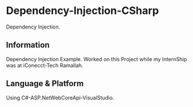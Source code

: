 # Dependency-Injection-CSharp
Dependency Injection.

## Information
Dependency Injection Example. Worked on this Project while my InternShip was at iConecct-Tech Ramallah.

## Language & Platform
Using C#-ASP.NetWebCoreApi-VisualStudio.
